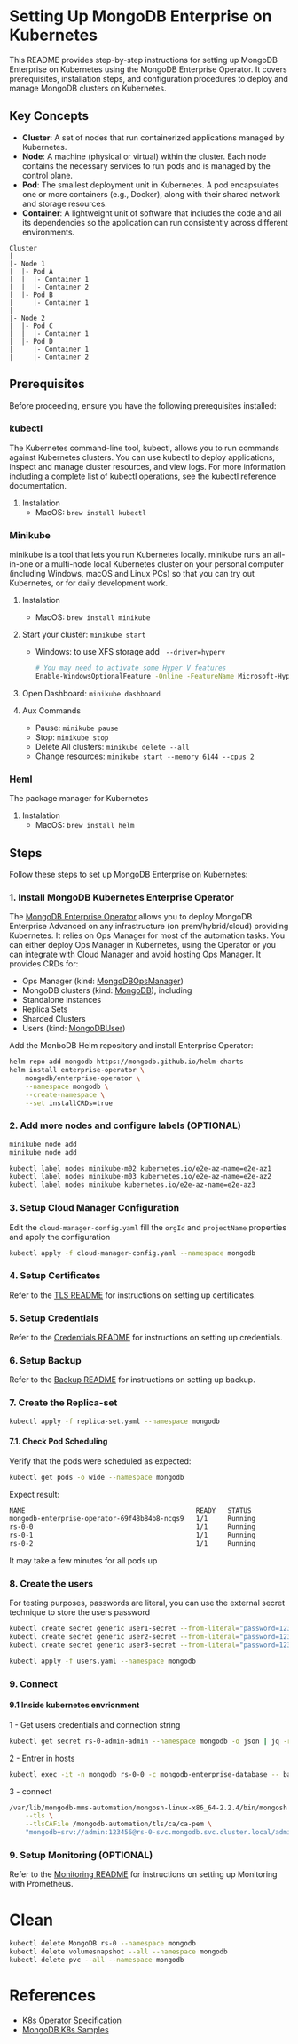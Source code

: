 # Setting Up MongoDB Enterprise on Kubernetes

This README provides step-by-step instructions for setting up MongoDB Enterprise on Kubernetes using the MongoDB Enterprise Operator. It covers prerequisites, installation steps, and configuration procedures to deploy and manage MongoDB clusters on Kubernetes.

## Key Concepts
- **Cluster**: A set of nodes that run containerized applications managed by Kubernetes.
- **Node**: A machine (physical or virtual) within the cluster. Each node contains the necessary services to run pods and is managed by the control plane.
- **Pod**: The smallest deployment unit in Kubernetes. A pod encapsulates one or more containers (e.g., Docker), along with their shared network and storage resources.
- **Container**: A lightweight unit of software that includes the code and all its dependencies so the application can run consistently across different environments.

```
Cluster
|
|- Node 1
|  |- Pod A
|  |  |- Container 1
|  |  |- Container 2
|  |- Pod B
|     |- Container 1
|
|- Node 2
|  |- Pod C
|  |  |- Container 1
|  |- Pod D
|     |- Container 1
|     |- Container 2
```

## Prerequisites
Before proceeding, ensure you have the following prerequisites installed:

### kubectl
The Kubernetes command-line tool, kubectl, allows you to run commands against Kubernetes clusters. You can use kubectl to deploy applications, inspect and manage cluster resources, and view logs. For more information including a complete list of kubectl operations, see the kubectl reference documentation.

1. Instalation
    - MacOS: `brew install kubectl`

### Minikube
minikube is a tool that lets you run Kubernetes locally. minikube runs an all-in-one or a multi-node local Kubernetes cluster on your personal computer (including Windows, macOS and Linux PCs) so that you can try out Kubernetes, or for daily development work.

1. Instalation
    - MacOS: `brew install minikube`
2. Start your cluster: `minikube start`
    - Windows: to use XFS storage add ` --driver=hyperv`
    
         ```sh
         # You may need to activate some Hyper V features
         Enable-WindowsOptionalFeature -Online -FeatureName Microsoft-Hyper-V-Tools-All -All
         ```
3. Open Dashboard: `minikube dashboard`

2. Aux Commands
    - Pause: `minikube pause`
    - Stop: `minikube stop`
    - Delete All clusters: `minikube delete --all`
    - Change resources: `minikube start --memory 6144 --cpus 2`

### Heml
The package manager for Kubernetes
1. Instalation
    - MacOS: `brew install helm`

## Steps

Follow these steps to set up MongoDB Enterprise on Kubernetes:

### 1. Install MongoDB Kubernetes Enterprise Operator

The [MongoDB Enterprise Operator](https://www.mongodb.com/docs/kubernetes-operator/master/) allows you to deploy MongoDB Enterprise Advanced on any infrastructure (on prem/hybrid/cloud) providing Kubernetes. It relies on Ops Manager for most of the automation tasks. You can either deploy Ops Manager in Kubernetes, using the Operator or you can integrate with Cloud Manager and avoid hosting Ops Manager. It provides CRDs for:
- Ops Manager (kind: [MongoDBOpsManager](https://www.mongodb.com/docs/kubernetes-operator/master/reference/k8s-operator-om-specification/))
- MongoDB clusters (kind: [MongoDB](https://www.mongodb.com/docs/kubernetes-operator/master/reference/k8s-operator-specification/)), including
- Standalone instances
- Replica Sets
- Sharded Clusters
- Users (kind: [MongoDBUser](https://www.mongodb.com/docs/kubernetes-operator/master/manage-users/#k8s-manage-db-users))

Add the MonboDB Helm repository and install Enterprise Operator:

```sh
helm repo add mongodb https://mongodb.github.io/helm-charts
helm install enterprise-operator \
    mongodb/enterprise-operator \
    --namespace mongodb \
    --create-namespace \
    --set installCRDs=true
```

### 2. Add more nodes and configure labels (OPTIONAL)
```sh
minikube node add
minikube node add

kubectl label nodes minikube-m02 kubernetes.io/e2e-az-name=e2e-az1
kubectl label nodes minikube-m03 kubernetes.io/e2e-az-name=e2e-az2
kubectl label nodes minikube kubernetes.io/e2e-az-name=e2e-az3
```

### 3. Setup Cloud Manager Configuration
Edit the `cloud-manager-config.yaml` fill the `orgId` and `projectName` properties and apply the configuration
```sh
kubectl apply -f cloud-manager-config.yaml --namespace mongodb
```
### 4. Setup Certificates
Refer to the [TLS README](certificates/readme.md) for instructions on setting up certificates.

### 5. Setup Credentials
Refer to the [Credentials README](credentials/readme.md) for instructions on setting up credentials.

### 6. Setup Backup
Refer to the [Backup README](backup/readme.md) for instructions on setting up backup.

### 7. Create the Replica-set
```sh
kubectl apply -f replica-set.yaml --namespace mongodb
```

#### 7.1. Check Pod Scheduling
Verify that the pods were scheduled as expected:
```sh
kubectl get pods -o wide --namespace mongodb
```

Expect result:
```sh
NAME                                           READY   STATUS
mongodb-enterprise-operator-69f48b84b8-ncqs9   1/1     Running
rs-0-0                                         1/1     Running
rs-0-1                                         1/1     Running 
rs-0-2                                         1/1     Running
```
It may take a few minutes for all pods up

### 8. Create the users
For testing purposes, passwords are literal, you can use the external secret technique to store the users password
```sh
kubectl create secret generic user1-secret --from-literal="password=123456" --namespace mongodb
kubectl create secret generic user2-secret --from-literal="password=123456" --namespace mongodb
kubectl create secret generic user3-secret --from-literal="password=123456" --namespace mongodb

kubectl apply -f users.yaml --namespace mongodb
```

### 9. Connect

#### 9.1 Inside kubernetes envrionment
1 - Get users credentials and connection string
```sh
kubectl get secret rs-0-admin-admin --namespace mongodb -o json | jq -r '.data | with_entries(.value |= @base64d)'
```

2 - Entrer in hosts
```sh
kubectl exec -it -n mongodb rs-0-0 -c mongodb-enterprise-database -- bash
```

3 - connect
```sh
/var/lib/mongodb-mms-automation/mongosh-linux-x86_64-2.2.4/bin/mongosh \
    --tls \
    --tlsCAFile /mongodb-automation/tls/ca/ca-pem \
    "mongodb+srv://admin:123456@rs-0-svc.mongodb.svc.cluster.local/admin?ssl=true"
```


### 9. Setup Monitoring (OPTIONAL)
Refer to the [Monitoring README](Monitoring/readme.md) for instructions on setting up Monitoring with Prometheus.

# Clean
```sh
kubectl delete MongoDB rs-0 --namespace mongodb
kubectl delete volumesnapshot --all --namespace mongodb
kubectl delete pvc --all --namespace mongodb
```

# References
 - [K8s Operator Specification](https://www.mongodb.com/docs/kubernetes-operator/master/reference/k8s-operator-specification/)
 - [MongoDB K8s Samples](https://github.com/mongodb/mongodb-enterprise-kubernetes/tree/master/samples/mongodb) 